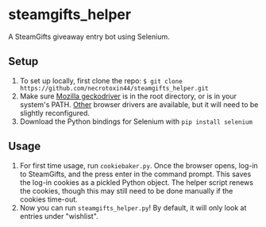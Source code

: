 # steamgifts_helper
A SteamGifts giveaway entry bot using Selenium.

## Setup

1. To set up locally, first clone the repo: `$ git clone https://github.com/necrotoxin44/steamgifts_helper.git`
2. Make sure [Mozilla geckodriver](https://github.com/mozilla/geckodriver/) is in the root directory, or is in your system's PATH. [Other](https://www.seleniumhq.org/download/) browser drivers are available, but it will need to be slightly reconfigured. 
3. Download the Python bindings for Selenium with `pip install selenium`

## Usage

1. For first time usage, run `cookiebaker.py`. Once the browser opens, log-in to SteamGifts, and the press enter in the command prompt. This saves the log-in cookies as a pickled Python object. The helper script renews the cookies, though this may still need to be done manually if the cookies time-out.
2. Now you can run `steamgifts_helper.py`! By default, it will only look at entries under "wishlist".
